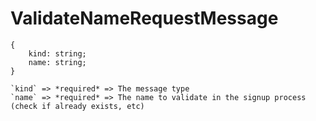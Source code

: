 # ValidateNameRequestMessage

```
{
    kind: string;
    name: string;
}
```

    `kind` => *required* => The message type
    `name` => *required* => The name to validate in the signup process (check if already exists, etc)